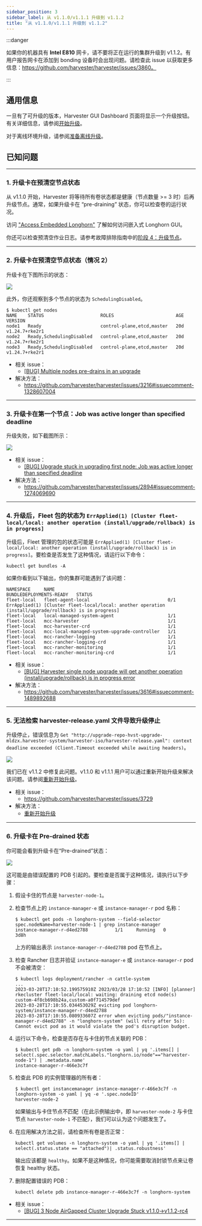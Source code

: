 ```yaml
---
sidebar_position: 3
sidebar_label: 从 v1.1.0/v1.1.1 升级到 v1.1.2
title: "从 v1.1.0/v1.1.1 升级到 v1.1.2"
---
```


:::danger

如果你的机器具有 **Intel E810** 网卡，请不要将正在运行的集群升级到 v1.1.2。有用户报告网卡在添加到 bonding 设备时会出现问题。请检查此 issue 以获取更多信息：https://github.com/harvester/harvester/issues/3860。

:::

## 通用信息

一旦有了可升级的版本，Harvester GUI Dashboard 页面将显示一个升级按钮。有关详细信息，请参阅[开始升级](./automatic.md#开始升级)。

对于离线环境升级，请参阅[准备离线升级](./automatic.md#准备离线升级)。


## 已知问题

---

### 1. 升级卡在预清空节点状态

从 v1.1.0 开始，Harvester 将等待所有卷状态都是健康（节点数量 >= 3 时）后再升级节点。通常，如果升级卡在 “pre-draining” 状态，你可以检查卷的运行状况。

访问 ["Access Embedded Longhorn"](../troubleshooting/harvester.md#访问嵌入式-rancher-和-longhorn-仪表板) 了解如何访问嵌入式 Longhorn GUI。

你还可以检查预清空作业日志。请参考故障排除指南中的[阶段 4：升级节点](./troubleshooting.md#阶段-4升级节点)。

---

### 2. 升级卡在预清空节点状态（情况 2）

升级卡在下图所示的状态：

![](/img/v1.2/upgrade/known_issues/3216-stuck-pre-drain.png)

此外，你还观察到多个节点的状态为 `SchedulingDisabled`。

```
$ kubectl get nodes
NAME    STATUS                     ROLES                       AGE   VERSION
node1   Ready                      control-plane,etcd,master   20d   v1.24.7+rke2r1
node2   Ready,SchedulingDisabled   control-plane,etcd,master   20d   v1.24.7+rke2r1
node3   Ready,SchedulingDisabled   control-plane,etcd,master   20d   v1.24.7+rke2r1
```

- 相关 issue：
   - [[BUG] Multiple nodes pre-drains in an upgrade](https://github.com/harvester/harvester/issues/3216)
- 解决方法：
   - https://github.com/harvester/harvester/issues/3216#issuecomment-1328607004

---

### 3. 升级卡在第一个节点：Job was active longer than specified deadline

升级失败，如下截图所示：

![](/img/v1.2/upgrade/known_issues/2894-deadline.png)


- 相关 issue：
   - [[BUG] Upgrade stuck in upgrading first node: Job was active longer than specified deadline](https://github.com/harvester/harvester/issues/2894)
- 解决方法：
   - https://github.com/harvester/harvester/issues/2894#issuecomment-1274069690


---

### 4. 升级后，Fleet 包的状态为 `ErrApplied(1) [Cluster fleet-local/local: another operation (install/upgrade/rollback) is in progress]`

升级后，Fleet 管理的包的状态可能是 `ErrApplied(1) [Cluster fleet-local/local: another operation (install/upgrade/rollback) is in progress]`。要检查是否发生了这种情况，请运行以下命令：

```
kubectl get bundles -A
```

如果你看到以下输出，你的集群可能遇到了该问题：

```
NAMESPACE     NAME                                          BUNDLEDEPLOYMENTS-READY   STATUS
fleet-local   fleet-agent-local                             0/1                       ErrApplied(1) [Cluster fleet-local/local: another operation (install/upgrade/rollback) is in progress]
fleet-local   local-managed-system-agent                    1/1
fleet-local   mcc-harvester                                 1/1
fleet-local   mcc-harvester-crd                             1/1
fleet-local   mcc-local-managed-system-upgrade-controller   1/1
fleet-local   mcc-rancher-logging                           1/1
fleet-local   mcc-rancher-logging-crd                       1/1
fleet-local   mcc-rancher-monitoring                        1/1
fleet-local   mcc-rancher-monitoring-crd                    1/1
```


- 相关 issue：
   - [[BUG] Harvester single node upgrade will get another operation (install/upgrade/rollback) is in progress error](https://github.com/harvester/harvester/issues/3616)
- 解决方法：
   - https://github.com/harvester/harvester/issues/3616#issuecomment-1489892688


---

### 5. 无法检索 harvester-release.yaml 文件导致升级停止

升级停止，错误信息为 `Get "http://upgrade-repo-hvst-upgrade-mldzx.harvester-system/harvester-iso/harvester-release.yaml":
context deadline exceeded (Client.Timeout exceeded while awaiting headers)`。

![](/img/v1.2/upgrade/known_issues/3729-error.png)

我们已在 v1.1.2 中修复此问题。v1.1.0 和 v1.1.1 用户可以通过重新开始升级来解决该问题。请参阅[重新开始升级](./troubleshooting.md#重新开始升级)。


- 相关 issue：
   - https://github.com/harvester/harvester/issues/3729
- 解决方法：
   - [重新开始升级](./troubleshooting.md#重新开始升级)

---

### 6. 升级卡在 Pre-drained 状态

你可能会看到升级卡在“Pre-drained”状态：

![](/img/v1.2/upgrade/known_issues/3730-stuck.png)

这可能是由错误配置的 PDB 引起的。要检查是否属于这种情况，请执行以下步骤：

1. 假设卡住的节点是 `harvester-node-1`。
1. 检查节点上的 `instance-manager-e` 或 `instance-manager-r` pod 名称：

   ```
   $ kubectl get pods -n longhorn-system --field-selector spec.nodeName=harvester-node-1 | grep instance-manager
   instance-manager-r-d4ed2788          1/1     Running   0              3d8h
   ```

   上方的输出表示 `instance-manager-r-d4ed2788` pod 在节点上。

1. 检查 Rancher 日志并验证 `instance-manager-e` 或 `instance-manager-r` pod 不会被清空：

   ```
   $ kubectl logs deployment/rancher -n cattle-system
   ...
   2023-03-28T17:10:52.199575910Z 2023/03/28 17:10:52 [INFO] [planner] rkecluster fleet-local/local: waiting: draining etcd node(s) custom-4f8cb698b24a,custom-a0f714579def
   2023-03-28T17:10:55.034453029Z evicting pod longhorn-system/instance-manager-r-d4ed2788
   2023-03-28T17:10:55.080933607Z error when evicting pods/"instance-manager-r-d4ed2788" -n "longhorn-system" (will retry after 5s): Cannot evict pod as it would violate the pod's disruption budget.
   ```

1. 运行以下命令，检查是否存在与卡住的节点关联的 PDB：

   ```
   $ kubectl get pdb -n longhorn-system -o yaml | yq '.items[] | select(.spec.selector.matchLabels."longhorn.io/node"=="harvester-node-1") | .metadata.name'
   instance-manager-r-466e3c7f
   ```

1. 检查此 PDB 的实例管理器的所有者：

   ```
   $ kubectl get instancemanager instance-manager-r-466e3c7f -n longhorn-system -o yaml | yq -e '.spec.nodeID'
   harvester-node-2
   ```

   如果输出与卡住节点不匹配（在此示例输出中，即 `harvester-node-2` 与卡住节点 `harvester-node-1` 不匹配），我们可以认为这个问题发生了。

1. 在应用解决方法之前，请检查所有卷是否正常：

   ```
   kubectl get volumes -n longhorn-system -o yaml | yq '.items[] | select(.status.state == "attached")| .status.robustness'
   ```

   输出应该都是 `healthy`。如果不是这种情况，你可能需要取消封锁节点来让卷恢复 healthy 状态。

1. 删除配置错误的 PDB：

   ```
   kubectl delete pdb instance-manager-r-466e3c7f -n longhorn-system
   ```

- 相关 issue：
   - [[BUG] 3 Node AirGapped Cluster Upgrade Stuck v1.1.0->v1.1.2-rc4](https://github.com/harvester/harvester/issues/3730)

---

